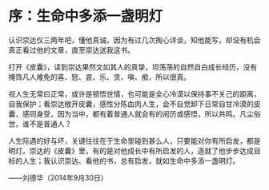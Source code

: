 # 序：生命中多添一盏明灯

认识崇达仅三两年吧，懂他真诚，因为有过几次掏心详谈，知他能写，却没有机会真正看过他的文章，直至崇达送我这书。

打开《皮囊》，读到崇达果然文如其人的真挚，坦荡荡的自然自白成长经历，没有掩饰凡人难免的喜、怒、哀、乐、贪、嗔、痴，所以很真。

视人生无常曰正常，或许是顿悟世情，也可能是全心冷漠以保持事不关己的距离，自我保护；看崇达敞开皮囊，感性分陈血肉人生，会不自觉卸下日常自甘冷漠的皮囊，感同身受，因为当中，都有着普通人就会有的阅历或感悟，所以共鸣。凡尘俗世，谁不是普通人？

人生际遇的好与坏，关键往往在于生命里碰到甚么人，只要能对你有所启发，都是明灯。崇达的《皮囊》里，有的是对他成长中有所启发的人，造就了他步步达成目标的人生；我认识崇达、看他的书，总有启发，就如生命中多添一盏明灯。

——刘德华（2014年9月30日）
